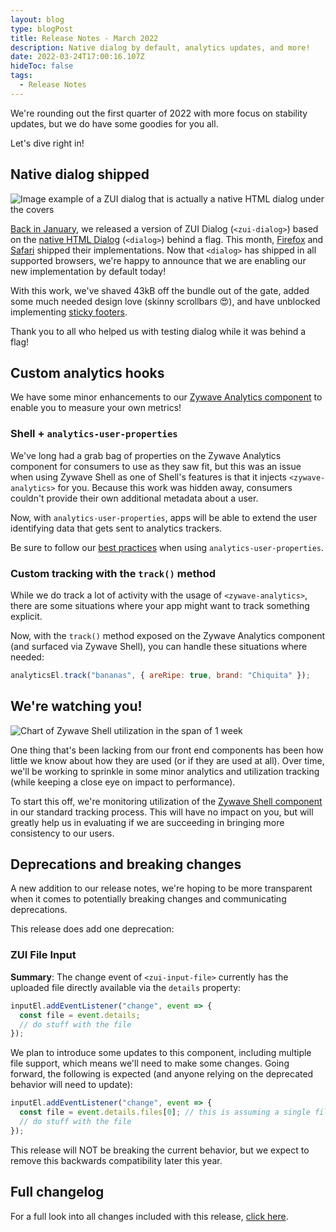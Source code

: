 ```yaml
---
layout: blog
type: blogPost
title: Release Notes - March 2022
description: Native dialog by default, analytics updates, and more!
date: 2022-03-24T17:00:16.107Z
hideToc: false
tags:
  - Release Notes
---
```

We're rounding out the first quarter of 2022 with more focus on stability updates, but we do have some goodies for you all.

Let's dive right in!

<docs-spacer></docs-spacer>

## Native dialog shipped

![Image example of a ZUI dialog that is actually a native HTML dialog under the covers](/images/zui-dialog-native.png)

[Back in January](/blog/posts/2022-01-20-release-notes-january-2022/#zui-dialog-goes-native), we released a version of ZUI Dialog (`<zui-dialog>`) based on the [native HTML Dialog](https://developer.mozilla.org/en-US/docs/Web/HTML/Element/dialog) (`<dialog>`) behind a flag. This month, [Firefox](https://developer.mozilla.org/en-US/docs/Mozilla/Firefox/Releases/98#html) and [Safari](https://webkit.org/blog/12445/new-webkit-features-in-safari-15-4/#html) shipped their implementations. Now that `<dialog>` has shipped in all supported browsers, we're happy to announce that we are enabling our new implementation by default today!

With this work, we've shaved 43kB off the bundle out of the gate, added some much needed design love (skinny scrollbars 😍), and have unblocked implementing [sticky footers](https://gitlab.com/zywave/devkit/web-sdk/zui/-/issues/399).

Thank you to all who helped us with testing dialog while it was behind a flag!

<docs-spacer></docs-spacer>

## Custom analytics hooks

We have some minor enhancements to our [Zywave Analytics component](/application-framework/components/analytics/?tab=usage) to enable you to measure your own metrics!

<docs-spacer size="small"></docs-spacer>

### Shell + `analytics-user-properties`

We've long had a grab bag of properties on the Zywave Analytics component for consumers to use as they saw fit, but this was an issue when using Zywave Shell as one of Shell's features is that it injects `<zywave-analytics>` for you. Because this work was hidden away, consumers couldn't provide their own additional metadata about a user.

Now, with `analytics-user-properties`, apps will be able to extend the user identifying data that gets sent to analytics trackers. 

<docs-note>
Be sure to follow our <a href="/application-framework/components/analytics/?tab=usage#user-properties">best practices</a> when using <code>analytics-user-properties</code>.
</docs-note>

<docs-spacer size="small"></docs-spacer>

### Custom tracking with the `track()` method

While we do track a lot of activity with the usage of `<zywave-analytics>`, there are some situations where your app might want to track something explicit. 

Now, with the `track()` method exposed on the Zywave Analytics component (and surfaced via Zywave Shell), you can handle these situations where needed:

```javascript
analyticsEl.track("bananas", { areRipe: true, brand: "Chiquita" });
```

<docs-spacer></docs-spacer>

## We're watching you!

![Chart of Zywave Shell utilization in the span of 1 week](/images/zywave-shell-utilization.png)

One thing that's been lacking from our front end components has been how little we know about how they are used (or if they are used at all). Over time, we'll be working to sprinkle in some minor analytics and utilization tracking (while keeping a close eye on impact to performance). 

To start this off, we're monitoring utilization of the [Zywave Shell component](/application-framework/components/shell/?tab=usage) in our standard tracking process. This will have no impact on you, but will greatly help us in evaluating if we are succeeding in bringing more consistency to our users.

<docs-spacer></docs-spacer>

## Deprecations and breaking changes

A new addition to our release notes, we're hoping to be more transparent when it comes to potentially breaking changes and communicating deprecations.

This release does add one deprecation:

<docs-spacer size="small"></docs-spacer>

### ZUI File Input

**Summary**: The change event of `<zui-input-file>` currently has the uploaded file directly available via the `details` property:

```javascript
inputEl.addEventListener("change", event => {
  const file = event.details;
  // do stuff with the file
});
```

<docs-spacer size="small"></docs-spacer>

We plan to introduce some updates to this component, including multiple file support, which means we'll need to make some changes. Going forward, the following is expected (and anyone relying on the deprecated behavior will need to update):

```javascript
inputEl.addEventListener("change", event => {
  const file = event.details.files[0]; // this is assuming a single file input!
  // do stuff with the file
});
```

<docs-spacer size="small"></docs-spacer>

This release will NOT be breaking the current behavior, but we expect to remove this backwards compatibility later this year.

<docs-spacer size="small"></docs-spacer>

## Full changelog
For a full look into all changes included with this release, [click here](https://gitlab.com/groups/zywave/devkit/-/milestones/21).